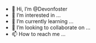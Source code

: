 - 👋 Hi, I’m @Devonfoster
- 👀 I’m interested in ...
- 🌱 I’m currently learning ...
- 💞️ I’m looking to collaborate on ...
- 📫 How to reach me ...

<!---
Devonfoster/Devonfoster is a ✨ special ✨ repository because its `README.md` (this file) appears on your GitHub profile.
You can click the Preview link to take a look at your changes.
--->
